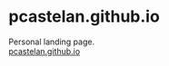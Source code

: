 # pcastelan.github.io
Personal landing page. 
<br>
[pcastelan.github.io](https://pcastelan.github.io/)
